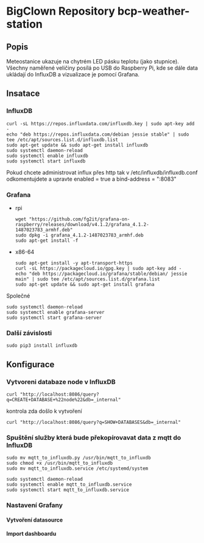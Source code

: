 # BigClown Repository bcp-weather-station

## Popis

Meteostanice ukazuje na chytrém LED pásku teplotu (jako stupnice). Všechny naměřené veličiny posílá po USB do Raspberry Pi, kde se dále data ukládají do InfluxDB a vizualizace je pomocí Grafana.

## Insatace

### InfluxDB

```
curl -sL https://repos.influxdata.com/influxdb.key | sudo apt-key add -
echo "deb https://repos.influxdata.com/debian jessie stable" | sudo tee /etc/apt/sources.list.d/influxdb.list
sudo apt-get update && sudo apt-get install influxdb
sudo systemctl daemon-reload
sudo systemctl enable influxdb
sudo systemctl start influxdb
```

Pokud chcete administrovat influx přes http tak v /etc/influxdb/influxdb.conf
odkomentujdete a upravte enabled = true a bind-address = ":8083"

### Grafana

* rpi
    ```
	wget "https://github.com/fg2it/grafana-on-raspberry/releases/download/v4.1.2/grafana_4.1.2-1487023783_armhf.deb"
	sudo dpkg -i grafana_4.1.2-1487023783_armhf.deb
    sudo apt-get install -f
    ```
* x86-64
    ````
	sudo apt-get install -y apt-transport-https
	curl -sL https://packagecloud.io/gpg.key | sudo apt-key add -
	echo "deb https://packagecloud.io/grafana/stable/debian/ jessie main" | sudo tee /etc/apt/sources.list.d/grafana.list
	sudo apt-get update && sudo apt-get install grafana
    ````

Společné

```
sudo systemctl daemon-reload
sudo systemctl enable grafana-server
sudo systemctl start grafana-server
```

### Další závislosti

```
sudo pip3 install influxdb
```


## Konfigurace


### Vytvoreni databaze node v InfluxDB
```
curl "http://localhost:8086/query?q=CREATE+DATABASE+%22node%22&db=_internal"
```
kontrola zda došlo k vytvoření
```
curl "http://localhost:8086/query?q=SHOW+DATABASES&db=_internal"
```

### Spuštění služby která bude překopírovavat data z mqtt do InfluxDB

```
sudo mv mqtt_to_influxdb.py /usr/bin/mqtt_to_influxdb
sudo chmod +x /usr/bin/mqtt_to_influxdb
sudo mv mqtt_to_influxdb.service /etc/systemd/system

sudo systemctl daemon-reload
sudo systemctl enable mqtt_to_influxdb.service
sudo systemctl start mqtt_to_influxdb.service
```


### Nastavení Grafany

#### Vytvoření datasource

#### Import dashboardu
